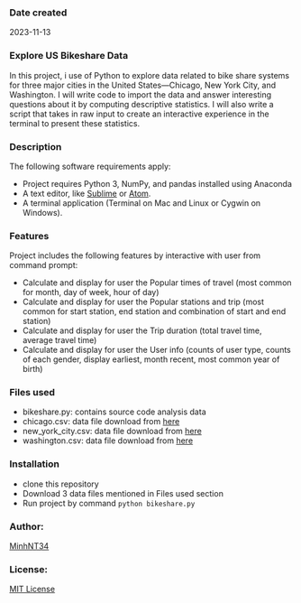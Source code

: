 ### Date created

2023-11-13

### Explore US Bikeshare Data

In this project, i use of Python to explore data related to bike share systems for three major cities in the United States—Chicago, New York City, and Washington. I will write code to import the data and answer interesting questions about it by computing descriptive statistics. I will also write a script that takes in raw input to create an interactive experience in the terminal to present these statistics.

### Description

The following software requirements apply:

- Project requires Python 3, NumPy, and pandas installed using Anaconda
- A text editor, like [Sublime](https://www.sublimetext.com/) or [Atom](https://github.blog/2022-06-08-sunsetting-atom/).
- A terminal application (Terminal on Mac and Linux or Cygwin on Windows).

### Features

Project includes the following features by interactive with user from command prompt:

- Calculate and display for user the Popular times of travel (most common for month, day of week, hour of day)
- Calculate and display for user the Popular stations and trip (most common for start station, end station and combination of start and end station)
- Calculate and display for user the Trip duration (total travel time, average travel time)
- Calculate and display for user the User info (counts of user type, counts of each gender, display earliest, month recent, most common year of birth)

### Files used

- bikeshare.py: contains source code analysis data
- chicago.csv: data file download from [here](https://divvybikes.com/system-data)
- new_york_city.csv: data file download from [here](https://citibikenyc.com/system-data)
- washington.csv: data file download from [here](https://capitalbikeshare.com/system-data)

### Installation

- clone this repository
- Download 3 data files mentioned in Files used section
- Run project by command `python bikeshare.py`

### Author:

[MinhNT34](https://github.com/minhhn999)

### License:

[MIT License](https://opensource.org/license/mit/)
